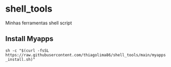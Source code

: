 # shell_tools
Minhas ferramentas shell script

## Install Myapps
 ```sh -c "$(curl -fsSL https://raw.githubusercontent.com/thiagolima86/shell_tools/main/myapps_install.sh)"```
